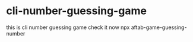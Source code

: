 # cli-number-guessing-game
this is cli number guessing game 
check it now 
npx aftab-game-guessing-number
